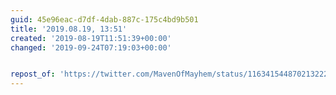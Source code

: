```yaml
---
guid: 45e96eac-d7df-4dab-887c-175c4bd9b501
title: '2019.08.19, 13:51'
created: '2019-08-19T11:51:39+00:00'
changed: '2019-09-24T07:19:03+00:00'


repost_of: 'https://twitter.com/MavenOfMayhem/status/1163415448702132224?s=20'
---
```


